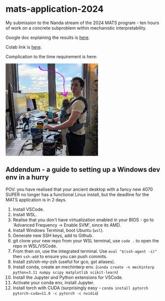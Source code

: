 # mats-application-2024
My submission to the Nanda stream of the 2024 MATS program - ten hours of work on a concrete subproblem within mechanistic interpretability.

Google doc explaining the results is [here](https://docs.google.com/document/d/1dO5fxHJrbFJ_qdgbsHTn5iGNxtWF7hi7COQZuYv6LfQ/edit?usp=sharing).

Colab link is [here](https://colab.research.google.com/github/wllgrnt/mats-application-2024/blob/main/sae_explorer.ipynb).

Complication to the time requirement is here:

<img src="./newborn.jpg" alt="newborn" style="width:300px;height:auto;">


## Addendum - a guide to setting up a Windows dev env in a hurry

POV: you have realised that your ancient desktop with a fancy new 4070 SUPER no longer has a functional Linux install, but the deadline for the MATS application is in 2 days.

1. Install VSCode. 
2. Install WSL.
3. Realise that you don't have virtualization enabled in your BIOS - go to 'Advanced Frequency -> Enable SVM', since its AMD.
4. Install Windows Terminal, boot Ubuntu (`wsl`).
5. Generate new SSH keys, add to Github.
6. git clone your new repo from your WSL terminal, use `code .` to open the repo in WSL/VSCode.
7. From then on, use the integrated terminal. Use `eval "$(ssh-agent -s)"` then `ssh-add` to ensure you can push commits.
8. Install zsh/oh-my-zsh (useful for gco, gst aliases).
9. Install conda, create an mechinterp env. (`conda create -n mechinterp python=3.11 numpy scipy matplotlib scikit-learn`)
10. Install the Jupyter and Python extensions for VSCode.
11. Activate your conda env, install Jupyter.
12. Install torch with CUDA (surprisingly easy - `conda install pytorch pytorch-cuda=11.8 -c pytorch -c nvidia`)
